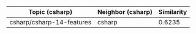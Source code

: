 | Topic (csharp) | Neighbor (csharp) | Similarity |
|-------------|-------------------|------------|
| csharp/csharp-14-features | csharp | 0.6235 |
